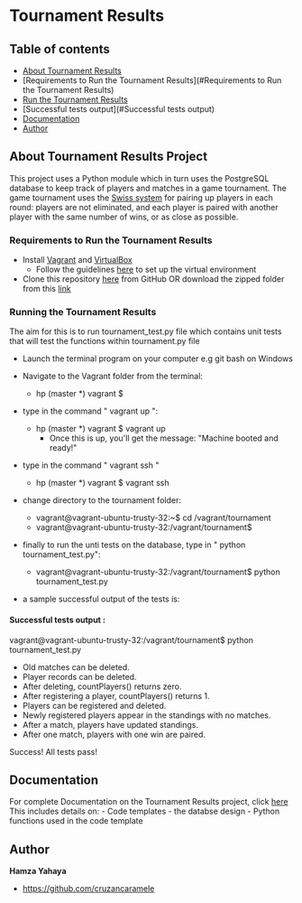 # Tournament Results


## Table of contents

- [About Tournament Results](#About)
- [Requirements to Run the Tournament Results](#Requirements to Run the Tournament Results)
- [Run the Tournament Results](#documentation)
- [Successful tests output](#Successful tests output)
- [Documentation](#Documentation)
- [Author](#Author)

## About Tournament Results Project
This project uses a Python module which in turn uses the PostgreSQL database to keep track of players and matches in a game tournament.
The game tournament uses the [Swiss system](https://en.wikipedia.org/wiki/Swiss-system_tournament) for pairing up players in each round: players are not eliminated, and each player is paired with another player with the same number of wins, or as close as possible.

### Requirements to Run the Tournament Results
- Install [Vagrant](https://www.vagrantup.com/downloads.html) and [VirtualBox](https://www.virtualbox.org/wiki/Downloads)
	- Follow the guidelines [here](https://www.udacity.com/wiki/ud197/install-vagrant) to set up the virtual environment
- Clone this repository [here](https://github.com/CruzanCaramele/Tournament-Results.git) from GitHub OR download the zipped folder
from this [link](https://github.com/CruzanCaramele/Tournament-Results/archive/master.zip)

### Running the Tournament Results
The aim for this is to run tournament_test.py file which contains unit tests that will test the functions within tournament.py file

- Launch the terminal program on your computer e.g git bash on Windows
- Navigate to the Vagrant folder from the terminal:
	- hp (master *) vagrant $

- type in the command " vagrant up ":
	- hp (master *) vagrant $ vagrant up
		- Once this is up, you'll get the message: "Machine booted and ready!"

- type in the command " vagrant ssh "
	- hp (master *) vagrant $ vagrant ssh

- change directory to the tournament folder:
	- vagrant@vagrant-ubuntu-trusty-32:~$ cd /vagrant/tournament
	- vagrant@vagrant-ubuntu-trusty-32:/vagrant/tournament$

- finally to run the unti tests on the database, type in " python tournament_test.py":
	- vagrant@vagrant-ubuntu-trusty-32:/vagrant/tournament$ python tournament_test.py
	
- a sample successful output of the tests is:

#### Successful tests output :
vagrant@vagrant-ubuntu-trusty-32:/vagrant/tournament$ python tournament_test.py
-  Old matches can be deleted.
-  Player records can be deleted.
-  After deleting, countPlayers() returns zero.
-  After registering a player, countPlayers() returns 1.
-  Players can be registered and deleted.
-  Newly registered players appear in the standings with no matches.
-  After a match, players have updated standings.
-  After one match, players with one win are paired.

Success!  All tests pass!


## Documentation
For complete Documentation on the Tournament Results project, click [here]()
This includes details on:
	- Code templates
	- the databse design
	- Python functions used in the code template


## Author

**Hamza Yahaya**

- <https://github.com/cruzancaramele>
